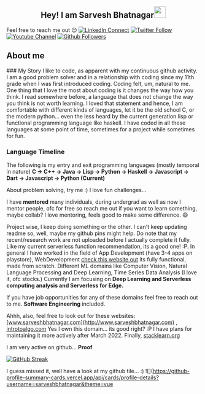 <h2 align="center">Hey! I am Sarvesh Bhatnagar<img src="https://user-images.githubusercontent.com/39955420/147578264-bae0526c-028a-49d2-8af8-d08bb4edbd2a.gif" height="30" width="30"></h2>

Feel free to reach me out :wink:
<a href="https://www.linkedin.com/in/sarvesh08/"><img src="https://img.shields.io/badge/LinkedIn-200-blue?style=social&logo=linkedin" alt="LinkedIn Connect"/></a>
<a href="https://twitter.com/sarvesh0829"><img src="https://img.shields.io/twitter/follow/rishika5000?style=social" alt="Twitter Follow"/></a>
<a href="https://www.youtube.com/channel/UCFfpO2pjYXv0fDbA14Ub14w"><img src="https://img.shields.io/youtube/channel/views/UCFfpO2pjYXv0fDbA14Ub14w?style=social" alt="Youtube Channel"/></a>
<a href="https://www.github.com/sarveshbhatnagar"><img src="https://img.shields.io/github/followers/sarveshbhatnagar?style=social" alt="Github Followers"/></a>


<h2>About me</h2>
### My Story
I like to code, as apparent with my continuous github activity. I am a good problem solver and in a relationship with coding since my 11th grade when I was first introduced coding. Coding felt, um, natural to me. One thing that I love the most about coding is it changes the way how you think. I read somewhere before, a language that does not change the way you think is not worth learning. I loved that statement and hence, I am comfortable with different kinds of languages, let it be the old school C, or the modern python... even the less heard by the current generation lisp or functional programming language like haskell. I have coded in all these languages at some point of time, sometimes for a project while sometimes for fun.

### Language Timeline
The following is my entry and exit programming languages (mostly temporal in nature)
**C -> C++ -> Java -> Lisp -> Python -> Haskell -> Javascript -> Dart -> Javascript -> Python (Current)**

About problem solving, try me :) I love fun challenges...

I have **mentored** many individuals, during undergrad as well as now I mentor people, ofc for free so reach me out if you want to learn something, maybe collab? I love mentoring, feels good to make some difference. :smile:

Project wise, I keep doing something or the other. I can't keep updating readme so, well, maybe my github pins might help. Do note that my recent/research work are not uploaded before I actually complete it fully. Like my current serverless function recommendation, its a good one! :P. In general I have worked in the field of App Development (have 3-4 apps on playstore), WebDevelopment [check this website out](https://projectsell-594d7.web.app) its fully functional, made from scratch. Different ML domains like Computer Vision, Natural Language Processing and Deep Learning, Time Series Data Analysis (I love it, ofc stocks.) Currently I am focusing on **Deep Learning and Serverless computing analysis and Serverless for Edge.**

If you have job opportunities for any of these domains feel free to reach out to me. **Software Engineering** included.

Ahhh, also, feel free to look out for these websites: [www.sarveshbhatnagar.com](http://www.sarveshbhatnagar.com) , [introtoalgo.com](https://www.introtoalgo.com) Yes I own this domain... its good right? :P I have plans for maintaining it more actively after March 2022. Finally, [stacklearn.org](https://www.stacklearn.org)

I am very active on github... **Proof**


[![GitHub Streak](https://github-readme-streak-stats.herokuapp.com/?user=sarveshbhatnagar&theme=dark&ring=FFB19A&hide_border=true&currStreakNum=F6A085&fire=F6A085&currStreakLabel=F6A085)](https://git.io/streak-stats)

I guess missed it, well have a look at my github tile... :)
![](https://github-profile-summary-cards.vercel.app/api/cards/profile-details?username=sarveshbhatnagar&theme=vue
<!--
**sarveshbhatnagar/sarveshbhatnagar** is a ✨ _special_ ✨ repository because its `README.md` (this file) appears on your GitHub profile.

Here are some ideas to get you started:

- 🔭 I’m currently working on ...
- 🌱 I’m currently learning ...
- 👯 I’m looking to collaborate on ...
- 🤔 I’m looking for help with ...
- 💬 Ask me about ...
- 📫 How to reach me: ...
- 😄 Pronouns: ...
- ⚡ Fun fact: ...
-->



